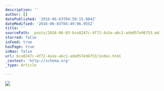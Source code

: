 ```yaml
---
description: ''
author: []
datePublished: '2016-06-03T04:50:15.804Z'
dateModified: '2016-06-03T04:49:06.955Z'
title: ''
sourcePath: _posts/2016-06-03-bce8247c-4f72-4a1e-a6c1-ade057e96753.md
starred: false
inFeed: true
hasPage: true
inNav: false
url: bce8247c-4f72-4a1e-a6c1-ade057e96753/index.html
_context: 'http://schema.org'
_type: Article

---
```

![](https://the-grid-user-content.s3-us-west-2.amazonaws.com/2ae305be-608a-486b-b7a0-759fac45e3d8.jpg)